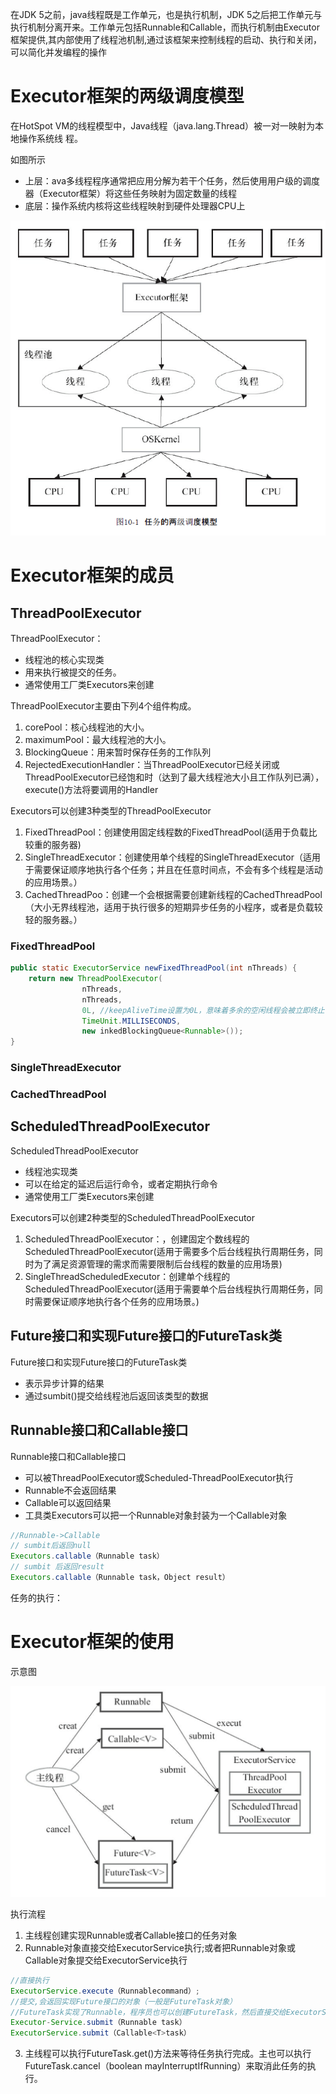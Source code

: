 <!-- Executor框架 -->

在JDK 5之前，java线程既是工作单元，也是执行机制，JDK 5之后把工作单元与执行机制分离开来。工作单元包括Runnable和Callable，而执行机制由Executor框架提供,其内部使用了线程池机制,通过该框架来控制线程的启动、执行和关闭，可以简化并发编程的操作





# Executor框架的两级调度模型

在HotSpot VM的线程模型中，Java线程（java.lang.Thread）被一对一映射为本地操作系统线
程。

如图所示
- 上层：ava多线程程序通常把应用分解为若干个任务，然后使用用户级的调度器（Executor框架）将这些任务映射为固定数量的线程
- 底层：操作系统内核将这些线程映射到硬件处理器CPU上

![executor](https://raw.githubusercontent.com/FameLsy/Images/master/thread/executor.png)

# Executor框架的成员

## ThreadPoolExecutor

ThreadPoolExecutor：
- 线程池的核心实现类
- 用来执行被提交的任务。
- 通常使用工厂类Executors来创建

ThreadPoolExecutor主要由下列4个组件构成。
1. corePool：核心线程池的大小。
2. maximumPool：最大线程池的大小。
3. BlockingQueue：用来暂时保存任务的工作队列
4. RejectedExecutionHandler：当ThreadPoolExecutor已经关闭或ThreadPoolExecutor已经饱和时（达到了最大线程池大小且工作队列已满），execute()方法将要调用的Handler

Executors可以创建3种类型的ThreadPoolExecutor
1. FixedThreadPool：创建使用固定线程数的FixedThreadPool(适用于负载比较重的服务器)
2. SingleThreadExecutor：创建使用单个线程的SingleThreadExecutor（适用于需要保证顺序地执行各个任务；并且在任意时间点，不会有多个线程是活动的应用场景。）
3. CachedThreadPoo：创建一个会根据需要创建新线程的CachedThreadPool（大小无界线程池，适用于执行很多的短期异步任务的小程序，或者是负载较轻的服务器。）


### FixedThreadPool

```java
public static ExecutorService newFixedThreadPool(int nThreads) {
    return new ThreadPoolExecutor(
                nThreads, 
                nThreads,
                0L, //keepAliveTime设置为0L，意味着多余的空闲线程会被立即终止
                TimeUnit.MILLISECONDS, 
                new inkedBlockingQueue<Runnable>());
}
```
### SingleThreadExecutor

### CachedThreadPool

## ScheduledThreadPoolExecutor

ScheduledThreadPoolExecutor
- 线程池实现类
- 可以在给定的延迟后运行命令，或者定期执行命令
- 通常使用工厂类Executors来创建

Executors可以创建2种类型的ScheduledThreadPoolExecutor
1. ScheduledThreadPoolExecutor：，创建固定个数线程的ScheduledThreadPoolExecutor(适用于需要多个后台线程执行周期任务，同时为了满足资源管理的需求而需要限制后台线程的数量的应用场景)
2. SingleThreadScheduledExecutor：创建单个线程的ScheduledThreadPoolExecutor(适用于需要单个后台线程执行周期任务，同时需要保证顺序地执行各个任务的应用场景。)

## Future接口和实现Future接口的FutureTask类

Future接口和实现Future接口的FutureTask类
- 表示异步计算的结果
- 通过sumbit()提交给线程池后返回该类型的数据


## Runnable接口和Callable接口

Runnable接口和Callable接口
- 可以被ThreadPoolExecutor或Scheduled-ThreadPoolExecutor执行
- Runnable不会返回结果
- Callable可以返回结果
- 工具类Executors可以把一个Runnable对象封装为一个Callable对象

```java
//Runnable->Callable
// sumbit后返回null
Executors.callable（Runnable task）
// sumbit 后返回result
Executors.callable（Runnable task，Object result）
```
任务的执行：  


# Executor框架的使用

示意图

![executor2](https://raw.githubusercontent.com/FameLsy/Images/master/thread/executor2.png)

执行流程
1. 主线程创建实现Runnable或者Callable接口的任务对象
2. Runnable对象直接交给ExecutorService执行;或者把Runnable对象或Callable对象提交给ExecutorService执行

```java
//直接执行
ExecutorService.execute（Runnablecommand）;
//提交,会返回实现Future接口的对象（一般是FutureTask对象）
//FutureTask实现了Runnable，程序员也可以创建FutureTask，然后直接交给ExecutorService执行。
Executor-Service.submit（Runnable task）
ExecutorService.submit（Callable<T>task）
```

3. 主线程可以执行FutureTask.get()方法来等待任务执行完成。主也可以执行FutureTask.cancel（boolean mayInterruptIfRunning）来取消此任务的执行。

# 
